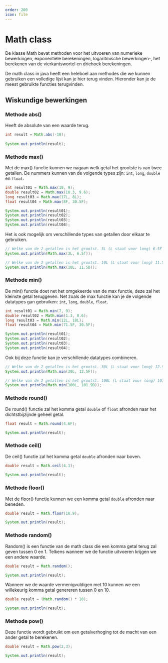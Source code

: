 ```yaml
---
order: 200
icon: file
---
```

# Math class

De klasse Math bevat methoden voor het uitvoeren van numerieke bewerkingen, exponentiële berekeningen, logaritmische bewerkingen-, het berekenen van de vierkantswortel en driehoek berekeningen.

De math class in java heeft een heleboel aan methodes die we kunnen gebruiken een volledige lijst kan je hier terug vinden. Hieronder kan je de meest gebruikte functies terugvinden.

## Wiskundige bewerkingen

### Methode abs()

Heeft de absolute van een waarde terug.

```java
int result = Math.abs(-10);
        
System.out.println(result);
```

### Methode max()

Met de max() functie kunnen we nagaan welk getal het grootste is van twee getallen. De nummers kunnen van de volgende types zijn: `int`, `long`, `double` en `float`.

```java
int result01 = Math.max(10, 9);
double result02 = Math.max(10.3, 9.6);
long result03 = Math.max(17L, 8L);
float result04 = Math.max(8F, 30.5F);

System.out.println(result01);
System.out.println(result02);
System.out.println(result03);
System.out.println(result04);
```

Het is ook mogelijk om verschillende types van getallen door elkaar te gebruiken.

```java
// Welke van de 2 getallen is het grootst. 3L (L staat voor long) 6.5F (F staat voor float)
System.out.println(Math.max(3L, 6.5f));

// Welke van de 2 getallen is het grootst. 10L (L staat voor long) 11.5D (D staat voor double)
System.out.println(Math.max(10L, 11.5D));
```

### Methode min()

De min() functie doet net het omgekeerde van de max functie, deze zal het kleinste getal teruggeven. Net zoals de max functie kan je de volgende datatypes gan gebruiken: `int`, `long`, `double`, `float`.

```java
int result01 = Math.min(7, 9);
double result02 = Math.min(1.3, 0.6);
long result03 = Math.min(12L, 18L);
float result04 = Math.min(71.5F, 30.5F);

System.out.println(result01);
System.out.println(result02);
System.out.println(result03);
System.out.println(result04);
```

Ook bij deze functie kan je verschillende datatypes combineren.

```java
// Welke van de 2 getallen is het grootst. 30L (L staat voor long) 12.5F (F staat voor float)
System.out.println(Math.min(30L, 12.5F));

// Welke van de 2 getallen is het grootst. 100L (L staat voor long) 101.9D (D staat voor double)
System.out.println(Math.min(100L, 101.9D));
```

### Methode round()

De round() functie zal het komma getal `double` of `float` afronden naar het dichtstbijzijnde geheel getal.

```java
float result = Math.round(4.6F);

System.out.println(result);
```

### Methode ceil()

De ceil() functie zal het komma getal `double` afronden naar boven.

```java
double result = Math.ceil(4.1);
        
System.out.println(result);
```

<div style='page-break-after: always;'></div>

### Methode floor()

Met de floor() functie kunnen we een komma getal `double` afronden naar beneden.

```java
double result = Math.floor(10.9);

System.out.println(result);
```

### Methode random()

Random() is een functie van de math class die een komma getal terug zal geven tussen 0 en 1. Telkens wanneer we de functie uitvoeren krijgen we een andere waarde.

```java
double result = Math.random();

System.out.println(result);
```

Wanneer we de waarde vermenigvuldigen met 10 kunnen we een willekeurig komma getal genereren tussen 0 en 10.

```java
double result = (Math.random() * 10);

System.out.println(result);
```

### Methode pow()

Deze functie wordt gebruikt om een ​​getalverhoging tot de macht van een ander getal te berekenen.

```java
double result = Math.pow(2,3);

System.out.println(result);
```
